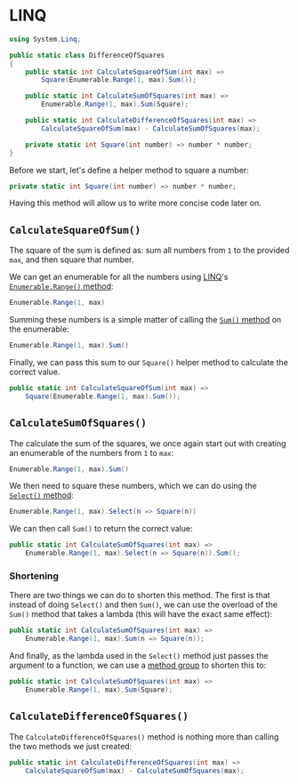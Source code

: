 # LINQ

```csharp
using System.Linq;

public static class DifferenceOfSquares
{
    public static int CalculateSquareOfSum(int max) =>
        Square(Enumerable.Range(1, max).Sum());

    public static int CalculateSumOfSquares(int max) =>
        Enumerable.Range(1, max).Sum(Square);

    public static int CalculateDifferenceOfSquares(int max) =>
        CalculateSquareOfSum(max) - CalculateSumOfSquares(max);

    private static int Square(int number) => number * number;
}
```

Before we start, let's define a helper method to square a number:

```csharp
private static int Square(int number) => number * number;
```

Having this method will allow us to write more concise code later on.

## `CalculateSquareOfSum()`

The square of the sum is defined as: sum all numbers from `1` to the provided `max`, and then square that number.

We can get an enumerable for all the numbers using [LINQ][linq]'s [`Enumerable.Range()` method][enumerable-range]:

```csharp
Enumerable.Range(1, max)
```

Summing these numbers is a simple matter of calling the [`Sum()` method][enumerable-sum] on the enumerable:

```csharp
Enumerable.Range(1, max).Sum()
```

Finally, we can pass this sum to our `Square()` helper method to calculate the correct value.

```csharp
public static int CalculateSquareOfSum(int max) =>
    Square(Enumerable.Range(1, max).Sum());
```

## `CalculateSumOfSquares()`

The calculate the sum of the squares, we once again start out with creating an enumerable of the numbers from `1` to `max`:

```csharp
Enumerable.Range(1, max).Sum()
```

We then need to square these numbers, which we can do using the [`Select()` method][enumerable-select]:

```csharp
Enumerable.Range(1, max).Select(n => Square(n))
```

We can then call `Sum()` to return the correct value:

```csharp
public static int CalculateSumOfSquares(int max) =>
    Enumerable.Range(1, max).Select(n => Square(n)).Sum();
```

### Shortening

There are two things we can do to shorten this method.
The first is that instead of doing `Select()` and then `Sum()`, we can use the overload of the `Sum()` method that takes a lambda (this will have the exact same effect):

```csharp
public static int CalculateSumOfSquares(int max) =>
    Enumerable.Range(1, max).Sum(n => Square(n));
```

And finally, as the lambda used in the `Select()` method just passes the argument to a function, we can use a [method group][method-group] to shorten this to:

```csharp
public static int CalculateSumOfSquares(int max) =>
    Enumerable.Range(1, max).Sum(Square);
```

## `CalculateDifferenceOfSquares()`

The `CalculateDifferenceOfSquares()` method is nothing more than calling the two methods we just created:

```csharp
public static int CalculateDifferenceOfSquares(int max) =>
    CalculateSquareOfSum(max) - CalculateSumOfSquares(max);
```

[linq]: https://learn.microsoft.com/en-us/dotnet/csharp/programming-guide/concepts/linq/
[enumerable-range]: https://learn.microsoft.com/en-us/dotnet/api/system.linq.enumerable.range
[enumerable-sum]: https://learn.microsoft.com/en-us/dotnet/api/system.linq.enumerable.sum
[enumerable-select]: https://learn.microsoft.com/en-us/dotnet/api/system.linq.enumerable.select
[method-group]: https://stackoverflow.com/questions/35420610/passing-a-method-to-a-linq-query
